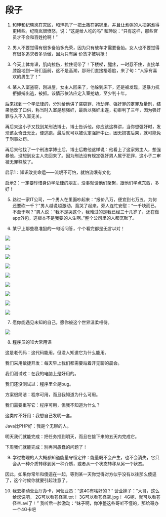段子
===

1. 和珅和纪晓岚在灾区，和珅抓了一把土撒在粥锅里，并且让煮粥的人把粥煮得更稀些。纪晓岚很愤怒，说：“这是给人吃的吗” 和珅说：“只有这样，那些官员才不会和百姓抢啊！”

2. 男人不要觉得有很多备胎多光荣，因为只有破车才需要备胎。女人也不要觉得有很多追求者多骄傲，因为只有廉 价货才被哄抢！

3. 今天上体育课，肌肉拉伤，拉住韧带了！下楼梯，腿疼，一时忍不住，直接单膝跪地到一哥们面前，这不是高潮，那哥们直接捂着脸，来了句：“人家有喜欢的男生了！”

4. 某人入室盗窃，刚进屋，女主人回来了，他躲到床下，还是被发现，遂暴力抗拒抓捕出逃，被抓。该情形依法应定入室抢劫，至少判十年。 

  后来找到一个学法律的，分别给他讲了盗窃罪、抢劫罪、强奸罪的定罪及量刑，结果他改了口供，称当时入室是想强奸，最后以强奸未遂，初审判了三年，因为强奸罪与入不入室无关。 
  
  再后来这小子又找到某刑法博士，博士告诉他，你应该这样讲，当你想强奸时，发现该女奇丑无比，便逃跑，最后就可以被认定强奸中止，因无损害后果，就可能免于刑事处罚。 
  
  再后来他找了一个刑法学博士后，博士后教他这样说：他看上了这家男主人，想强暴他，没想到女主人先回来了。因为刑法没有规定强奸男人属于犯罪，这小子二审被无罪释放了。 
  
  启示1：知识改变命运——流氓不可怕，就怕流氓有文化
  
  启示2：一定要珍惜身边学法律的朋友，没事就请他们聚聚，跟他们学点东西，多好！

5. 路过一家IT公司，一个男人在里面吵起来：“报价八万，便宜到七万五，为何还要砍一千？”男人越说越激动，竟哭了起来。旁人连忙安慰：“一千块而已，不至于啊？”男人说：“我不是哭这个，我难过的是我已经三十几岁了，还在做app外包，这根本不是我要的人生啊。”整个公司里的人都沉默了。

6. 某乎上那些稳准狠的一句话问答，个个看完都是无言以对！

  ![](http://biang.io/biangpic/blog/8573249d80e5f2e0af07d40b46b94024.jpg)
  
  ![](http://biang.io/biangpic/blog/d1933e2ccb3e6f9ef3fdc0822735e6e6.jpg)
  
  ![](http://biang.io/biangpic/blog/0c0968f3e71a516cc21017da2a6e2d32.jpg)
  
  ![](http://biang.io/biangpic/blog/bd91f2fa4213b974013e69a5c8c06419.jpg)
  
  ![](http://biang.io/biangpic/blog/daaf4bd12d892b68b07eb477364e3a55.jpg)
  
  ![](http://biang.io/biangpic/blog/a1fe707fe0819efa3c0d3c1a2c4b9b67.jpg)
  
  ![](http://biang.io/biangpic/blog/38e7093229a0e1f5bdfc914952daf824.jpg)
  
  ![](http://biang.io/biangpic/blog/13b3fee02a3804db94b645d3f2dedbfa.jpg)
  
  ![](http://biang.io/biangpic/blog/26edb47c8501d4be096118ae4612b3ef.jpg)

7. 愿你能遇见未知的自己，愿你被这个世界温柔相待。

  ![](http://biang.io/biangpic/blog/effc546ed6549a60d03809348d0ddeb0.jpg)

8. 程序员的10大常用语

  这是老代码：这代码能用，但没人知道它为什么能用。
  
  我们采用敏捷开发：每天早上我们都需要站着开无聊的晨会。
  
  我们测试过：在我的电脑上是好用的。
  
  我们还没测试过：程序里全是bug。
  
  方案很简洁：程序可用，而且我知道为什么可用。
  
  我们需要重写它：程序可用，但我不知道为什么？
  
  这类库不好用：我想自己发明一套。
  
  Java比PHP好：我是个无聊的人。
  
  明天我们就能完成：把任务推到明天，而且在接下来的五天内完成它。
  
  下周我们就能完成：别再问愚蠢的问题了！

9. 学过物理的人大概都知道能量守恒定律：能量既不会产生，也不会消失，它只会从一种介质转移到另一种介质，或者从一个状态转移从另一个状态。

  因此，如果你常年和傻逼在一起，等到某一天你觉得对方似乎没有以往那么傻逼了，这个时候你就要引起注意了。

10. 我去移动营业厅办卡，问营业员：“这4G有啥好的？” 营业妹子：“大哥，这么给您说吧， 2G可以看苍径空.txt！ 3G可以看苍径空.jpg！ 4G呢，就可以看苍径空.avi了！” 我听后一脸激动：“妹子啊，你净整这些哥听不懂的，那给哥办一个4G卡吧
